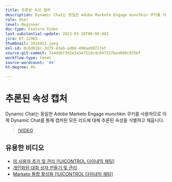 ```yaml
---
title: 추론된 속성 캡처
description: Dynamic Chat는 동일한 Adobe Marketo Engage munchkin 쿠키를 사용하므로 이제 Dynamic Chat를 통해 캡처된 모든 리드에 대해 추론된 속성을 식별하고 채웁니다
role: User
level: Beginner
doc-type: Feature Video
last-substantial-update: 2023-03-20T00:00:00Z
jira: KT-12963
thumbnail: 3416922.jpeg
exl-id: 0c6d016c-3d79-43ab-adb6-490aeb9717ef
source-git-commit: 7e4dd6f3d2e3a34751dcdc047337bea0d9c955bf
workflow-type: tm+mt
source-wordcount: '84'
ht-degree: 0%

---
```


# 추론된 속성 캡처

Dynamic Chat는 동일한 Adobe Marketo Engage munchkin 쿠키를 사용하므로 이제 Dynamic Chat를 통해 캡처된 모든 리드에 대해 추론된 속성을 식별하고 채웁니다.

>[!VIDEO](https://video.tv.adobe.com/v/3416922/?quality=12&learn=on)

## 유용한 비디오

* [의 사용자 추가 및 관리 [!UICONTROL 다이내믹 채팅] ](user-management.md)
* [개인화된 대화 상자 만들기 및 관리](dialogue-management.md)
* [Marketo 통합 활성화 [!UICONTROL 다이내믹 채팅] ](marketo-integration.md)
